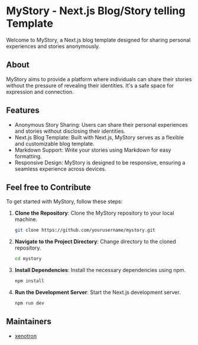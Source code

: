 # MyStory - Next.js Blog/Story telling Template

Welcome to MyStory, a Next.js blog template designed for sharing personal experiences and stories anonymously.

## About

MyStory aims to provide a platform where individuals can share their stories without the pressure of revealing their identities. It's a safe space for expression and connection.

## Features

- Anonymous Story Sharing: Users can share their personal experiences and stories without disclosing their identities.
- Next.js Blog Template: Built with Next.js, MyStory serves as a flexible and customizable blog template.
- Markdown Support: Write your stories using Markdown for easy formatting.
- Responsive Design: MyStory is designed to be responsive, ensuring a seamless experience across devices.

## Feel free to Contribute

To get started with MyStory, follow these steps:

1. **Clone the Repository**: Clone the MyStory repository to your local machine.

   ```bash
   git clone https://github.com/yourusername/mystory.git
2. **Navigate to the Project Directory**: Change directory to the cloned repository.
   ```bash
   cd mystory
3. **Install Dependencies**: Install the necessary dependencies using npm.
   ```bash
   npm install
4. **Run the Development Server**: Start the Next.js development server.
   ```bash
   npm run dev
## Maintainers

- [xenotron](https://github.com/Sayak-Bhunia)
